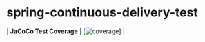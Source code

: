 # spring-continuous-delivery-test


| __JaCoCo Test Coverage__ | [![coverage](https://github.com/cb-priya/spring-continuous-delivery-test/blob/master/.github/badges/jacoco.svg)] |
